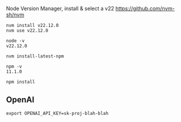 
Node Version Manager, install & select a v22
https://github.com/nvm-sh/nvm

```
nvm install v22.12.0
nvm use v22.12.0
```

```
node -v
v22.12.0
```

```
nvm install-latest-npm
```

```
npm -v
11.1.0
```

```
npm install
```

## OpenAI

```
export OPENAI_API_KEY=sk-proj-blah-blah
```
